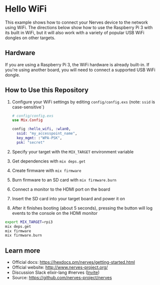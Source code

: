 # Hello WiFi

This example shows how to connect your Nerves device to the network using WiFi.
The directions below show how to use the Raspberry Pi 3 with its built in WiFi, but it will also work with a variety of popular USB WiFi dongles on other targets.

## Hardware

If you are using a Raspberry Pi 3, the WiFi hardware is already built-in.
If you're using another board, you will need to connect a supported USB WiFi dongle.

## How to Use this Repository

1. Configure your WiFi settings by editing `config/config.exs` (note: `ssid` is case-sensitive`)

   ```elixir
   # config/config.exs
   use Mix.Config

   config :hello_wifi, :wlan0,
     ssid: "my_accesspoint_name",
     key_mgmt: :"WPA-PSK",
     psk: "secret"

   ```

2. Specify your target with the `MIX_TARGET` environment variable
3. Get dependencies with `mix deps.get`
4. Create firmware with `mix firmware`
5. Burn firmware to an SD card with `mix firmware.burn`
6. Connect a monitor to the HDMI port on the board
7. Insert the SD card into your target board and power it on
8. After it finishes booting (about 5 seconds), pressing the button will log events to the console on the HDMI monitor

``` bash
export MIX_TARGET=rpi3
mix deps.get
mix firmware
mix firmware.burn
```

## Learn more

  * Official docs: https://hexdocs.pm/nerves/getting-started.html
  * Official website: http://www.nerves-project.org/
  * Discussion Slack elixir-lang #nerves ([Invite](https://elixir-slackin.herokuapp.com/))
  * Source: https://github.com/nerves-project/nerves

